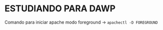 # ESTUDIANDO PARA DAWP

Comando para iniciar apache modo foreground -> `` apachectl -D FOREGROUND ``

